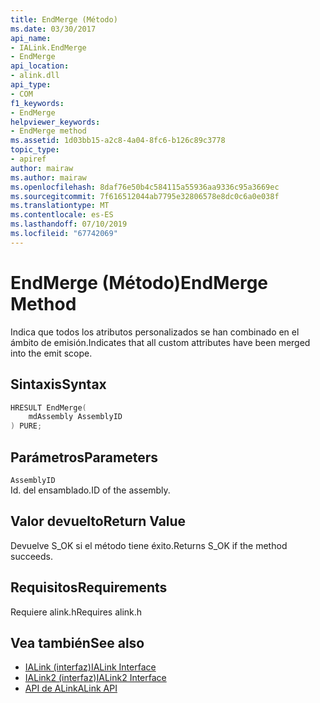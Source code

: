 ```yaml
---
title: EndMerge (Método)
ms.date: 03/30/2017
api_name:
- IALink.EndMerge
- EndMerge
api_location:
- alink.dll
api_type:
- COM
f1_keywords:
- EndMerge
helpviewer_keywords:
- EndMerge method
ms.assetid: 1d03bb15-a2c8-4a04-8fc6-b126c89c3778
topic_type:
- apiref
author: mairaw
ms.author: mairaw
ms.openlocfilehash: 8daf76e50b4c584115a55936aa9336c95a3669ec
ms.sourcegitcommit: 7f616512044ab7795e32806578e8dc0c6a0e038f
ms.translationtype: MT
ms.contentlocale: es-ES
ms.lasthandoff: 07/10/2019
ms.locfileid: "67742069"
---
```

# <a name="endmerge-method"></a><span data-ttu-id="d667c-102">EndMerge (Método)</span><span class="sxs-lookup"><span data-stu-id="d667c-102">EndMerge Method</span></span>
<span data-ttu-id="d667c-103">Indica que todos los atributos personalizados se han combinado en el ámbito de emisión.</span><span class="sxs-lookup"><span data-stu-id="d667c-103">Indicates that all custom attributes have been merged into the emit scope.</span></span>  
  
## <a name="syntax"></a><span data-ttu-id="d667c-104">Sintaxis</span><span class="sxs-lookup"><span data-stu-id="d667c-104">Syntax</span></span>  
  
```cpp  
HRESULT EndMerge(  
    mdAssembly AssemblyID  
) PURE;  
```  
  
## <a name="parameters"></a><span data-ttu-id="d667c-105">Parámetros</span><span class="sxs-lookup"><span data-stu-id="d667c-105">Parameters</span></span>  
 `AssemblyID`  
 <span data-ttu-id="d667c-106">Id. del ensamblado.</span><span class="sxs-lookup"><span data-stu-id="d667c-106">ID of the assembly.</span></span>  
  
## <a name="return-value"></a><span data-ttu-id="d667c-107">Valor devuelto</span><span class="sxs-lookup"><span data-stu-id="d667c-107">Return Value</span></span>  
 <span data-ttu-id="d667c-108">Devuelve S_OK si el método tiene éxito.</span><span class="sxs-lookup"><span data-stu-id="d667c-108">Returns S_OK if the method succeeds.</span></span>  
  
## <a name="requirements"></a><span data-ttu-id="d667c-109">Requisitos</span><span class="sxs-lookup"><span data-stu-id="d667c-109">Requirements</span></span>  
 <span data-ttu-id="d667c-110">Requiere alink.h</span><span class="sxs-lookup"><span data-stu-id="d667c-110">Requires alink.h</span></span>  
  
## <a name="see-also"></a><span data-ttu-id="d667c-111">Vea también</span><span class="sxs-lookup"><span data-stu-id="d667c-111">See also</span></span>

- [<span data-ttu-id="d667c-112">IALink (interfaz)</span><span class="sxs-lookup"><span data-stu-id="d667c-112">IALink Interface</span></span>](../../../../docs/framework/unmanaged-api/alink/ialink-interface.md)
- [<span data-ttu-id="d667c-113">IALink2 (interfaz)</span><span class="sxs-lookup"><span data-stu-id="d667c-113">IALink2 Interface</span></span>](../../../../docs/framework/unmanaged-api/alink/ialink2-interface.md)
- [<span data-ttu-id="d667c-114">API de ALink</span><span class="sxs-lookup"><span data-stu-id="d667c-114">ALink API</span></span>](../../../../docs/framework/unmanaged-api/alink/index.md)
